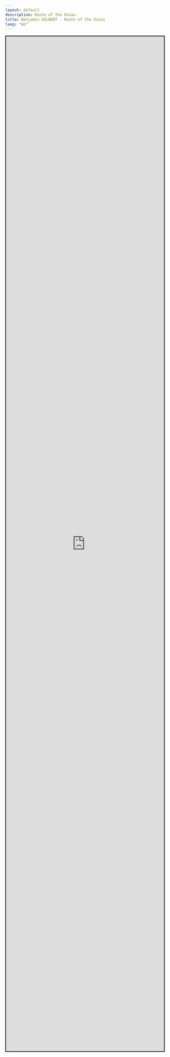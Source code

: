 ```yaml
---
layout: default
description: Route of the Ossau
title: Benjamin GILBERT - Route of the Ossau
lang: "en"
---
```


<div align="center" style="height: 80vh; border: 2px solid black"><iframe src="https://footpathapp.com/routes/86FA014C-2E1C-4DCB-8B0F-A1D1010D779A?embed=1" style="width: 100%; height: 80vh; border: 0"></iframe></div>
